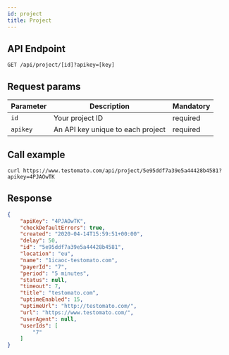 ```yaml
---
id: project
title: Project
--- 
```


## API Endpoint

```text title="API endpoint"
GET /api/project/[id]?apikey=[key]
```

## Request params

| Parameter | Description |  Mandatory | 
| --------- | ------------ | ---------- | 
| `id`      | Your project ID | required |
| `apikey`  | An API key unique to each project | required |

## Call example

```shell  title="Example CURL call"
curl https://www.testomato.com/api/project/5e95ddf7a39e5a44428b4581?apikey=4PJAOwTK
```

## Response

```json title="Example JSON response"
{
    "apiKey": "4PJAOwTK",
    "checkDefaultErrors": true,
    "created": "2020-04-14T15:59:51+00:00",
    "delay": 50,
    "id": "5e95ddf7a39e5a44428b4581",
    "location": "eu",
    "name": "1icaoc-testomato.com",
    "payerId": "7",
    "period": "5 minutes",
    "status": null,
    "timeout": 7,
    "title": "testomato.com",
    "uptimeEnabled": 15,
    "uptimeUrl": "http://testomato.com/",
    "url": "https://www.testomato.com/",
    "userAgent": null,
    "userIds": [
        "7"
    ]
}
```